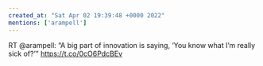 ```yaml
---
created_at: "Sat Apr 02 19:39:48 +0000 2022"
mentions: ['arampell']
---
```


RT @arampell: “A big part of innovation is saying, ‘You know what I’m really sick of?’” https://t.co/0cO6PdcBEv